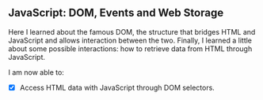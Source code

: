 ## JavaScript: DOM, Events and Web Storage

Here I learned about the famous DOM, the structure that bridges HTML and JavaScript and allows interaction between the two. Finally, I learned a little about some possible interactions: how to retrieve data from HTML through JavaScript.

I am now able to:
- [x] Access HTML data with JavaScript through DOM selectors.